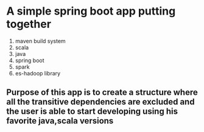 # A simple spring boot app putting together
1. maven build system
2. scala 
3. java
4. spring boot
5. spark
6. es-hadoop library

## Purpose of this app is to create a structure where all the transitive dependencies are excluded and the user is able to start developing using his favorite java,scala versions


